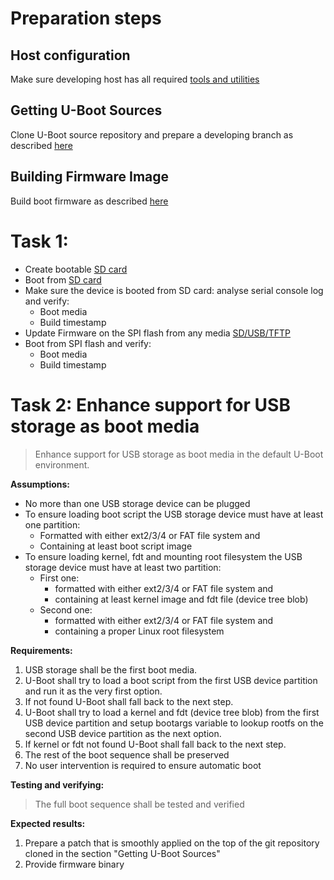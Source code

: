 # Preparation steps
## Host configuration
Make sure developing host has all required [tools and utilities](../host_configuration.md)

## Getting U-Boot Sources
Clone U-Boot source repository and prepare a developing branch as described [here](imx7_getting_sources.md)

## Building Firmware Image
Build boot firmware as described [here](imx7_building_firmware.md)

# Task 1: 
* Create bootable [SD card](https://mediawiki.compulab.com/w/index.php?title=CL-SOM-iMX7:_U-Boot:_Creating_a_bootable_SD_card)
* Boot from [SD card](https://mediawiki.compulab.com/w/index.php?title=CL-SOM-iMX7:_U-Boot:_Creating_a_bootable_SD_card#Booting_from_an_SD_card)
* Make sure the device is booted from SD card: analyse serial console log and verify:
  * Boot media
  * Build timestamp
* Update Firmware on the SPI flash from any media [SD/USB/TFTP](https://mediawiki.compulab.com/w/index.php?title=CL-SOM-iMX7:_U-Boot:_Firmware_Update)
* Boot from SPI flash and verify:
  * Boot media
  * Build timestamp

# Task 2: Enhance support for USB storage as boot media
> Enhance support for USB storage as boot media in the default U-Boot environment.

**Assumptions:**
* No more than one USB storage device can be plugged
* To ensure loading boot script the USB storage device must have at least one partition:
  * Formatted with either ext2/3/4 or FAT file system and
  * Containing at least boot script image
* To ensure loading kernel, fdt and mounting root filesystem the USB storage device must have at least two partition:
  * First one:
    * formatted with either ext2/3/4 or FAT file system and
    * containing at least kernel image and fdt file (device tree blob)
  * Second one:
    * formatted with either ext2/3/4 or FAT file system and
    * containing a proper Linux root filesystem

**Requirements:**
1. USB storage shall be the first boot media.
2. U-Boot shall try to load a boot script from the first USB device partition and run it as the very first option.
3. If not found U-Boot shall fall back to the next step.
4. U-Boot shall try to load a kernel and fdt (device tree blob) from the first USB device partition and setup bootargs variable to lookup rootfs on the second USB device partition as the next option.
5. If kernel or fdt not found U-Boot shall fall back to the next step.
6. The rest of the boot sequence shall be preserved
7. No user intervention is required to ensure automatic boot

**Testing and verifying:**
> The full boot sequence shall be tested and verified

**Expected results:**
1. Prepare a patch that is smoothly applied on the top of the git repository cloned in the section "Getting U-Boot Sources"
2. Provide firmware binary
